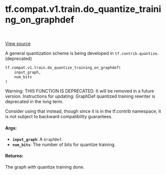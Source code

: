 <div itemscope itemtype="http://developers.google.com/ReferenceObject">
<meta itemprop="name" content="tf.compat.v1.train.do_quantize_training_on_graphdef" />
<meta itemprop="path" content="Stable" />
</div>

# tf.compat.v1.train.do_quantize_training_on_graphdef

<!-- Insert buttons and diff -->

<table class="tfo-notebook-buttons tfo-api" align="left">
</table>

<a target="_blank" href="/code/stable/tensorflow/python/training/quantize_training.py">View source</a>



A general quantization scheme is being developed in `tf.contrib.quantize`. (deprecated)

``` python
tf.compat.v1.train.do_quantize_training_on_graphdef(
    input_graph,
    num_bits
)
```



<!-- Placeholder for "Used in" -->

Warning: THIS FUNCTION IS DEPRECATED. It will be removed in a future version.
Instructions for updating:
GraphDef quantized training rewriter is deprecated in the long term.

Consider using that instead, though since it is in the tf.contrib namespace,
it is not subject to backward compatibility guarantees.

#### Args:


* <b>`input_graph`</b>: A `GraphDef`.
* <b>`num_bits`</b>: The number of bits for quantize training.


#### Returns:

The graph with quantize training done.


